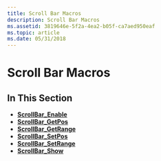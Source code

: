 ```yaml
---
title: Scroll Bar Macros
description: Scroll Bar Macros
ms.assetid: 3819646e-5f2a-4ea2-b05f-ca7aed950eaf
ms.topic: article
ms.date: 05/31/2018
---
```


# Scroll Bar Macros

## In This Section

-   [**ScrollBar\_Enable**](/windows/desktop/api/Windowsx/nf-windowsx-scrollbar_enable)
-   [**ScrollBar\_GetPos**](/windows/desktop/api/Windowsx/nf-windowsx-scrollbar_getpos)
-   [**ScrollBar\_GetRange**](/windows/desktop/api/Windowsx/nf-windowsx-scrollbar_getrange)
-   [**ScrollBar\_SetPos**](/windows/desktop/api/Windowsx/nf-windowsx-scrollbar_setpos)
-   [**ScrollBar\_SetRange**](/windows/desktop/api/Windowsx/nf-windowsx-scrollbar_setrange)
-   [**ScrollBar\_Show**](/windows/desktop/api/Windowsx/nf-windowsx-scrollbar_show)

 

 




